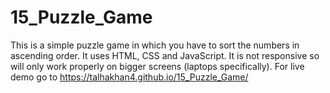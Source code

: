 # 15_Puzzle_Game
This is a simple puzzle game in which you have to sort the numbers in ascending order.
It uses HTML, CSS and JavaScript.
It is not responsive so will only work properly on bigger screens (laptops specifically).
For live demo go to https://talhakhan4.github.io/15_Puzzle_Game/
